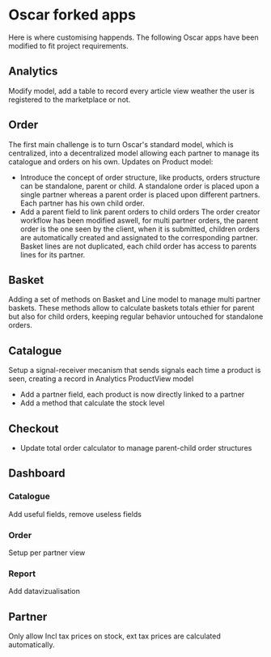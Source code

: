 # Oscar forked apps
Here is where customising happends. The following Oscar apps have been modified to fit project requirements.
## Analytics
Modify model, add a table to record every article view weather the user is registered to the marketplace or not.
## Order
The first main challenge is to turn Oscar's standard model, which is centralized, into a decentralized model allowing each partner to manage its catalogue and orders on his own. 
Updates on Product model:
* Introduce the concept of order structure, like products, orders structure can be standalone, parent or child. A standalone order is placed upon a single partner whereas a parent order is placed upon different partners. Each partner has his own child order.
* Add a parent field to link parent orders to child orders
The order creator workflow has been modified aswell, for multi partner orders, the parent order is the one seen by the client, when it is submitted, children orders are automatically created and assignated to the corresponding partner. Basket lines are not duplicated, each child order has access to parents lines for its partner.
## Basket
Adding a set of methods on Basket and Line model to manage multi partner baskets. These methods allow to calculate baskets totals ethier for parent but also for child orders, keeping regular behavior untouched for standalone orders.
## Catalogue
Setup a signal-receiver mecanism that sends signals each time a product is seen, creating a record in Analytics ProductView model
* Add a partner field, each product is now directly linked to a partner
* Add a method that calculate the stock level
## Checkout
* Update total order calculator to manage parent-child order structures
## Dashboard
### Catalogue
Add useful fields, remove useless fields
### Order
Setup per partner view
### Report
Add datavizualisation 
## Partner
Only allow Incl tax prices on stock, ext tax prices are calculated automatically.
